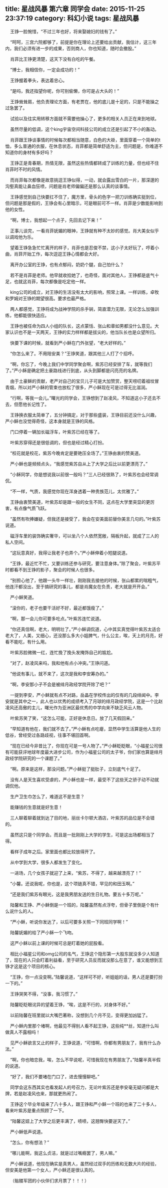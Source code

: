 title: 星战风暴 第六章 同学会
date: 2015-11-25 23:37:19
category: 科幻小说
tags: 星战风暴
---
&nbsp;&nbsp;&nbsp;&nbsp;王铮一脸惋惜，“不过三年也好，将来娶媳妇的钱有了。”

&nbsp;&nbsp;&nbsp;&nbsp;“呵呵，三宫六院都够了，前提是你在理论上还要给出贡献，我估计，这三年内，我们必须有进一步的成果，否则商人，你也知道，随时会撤股。”

&nbsp;&nbsp;&nbsp;&nbsp;肖菲比王铮更清楚，这天下没有白吃的午餐。

&nbsp;&nbsp;&nbsp;&nbsp;“博士，我相信你，一定会成功的！”

&nbsp;&nbsp;&nbsp;&nbsp;王铮握着拳头，表达着忠心。

&nbsp;&nbsp;&nbsp;&nbsp;“是吗，我还指望你呢，你可别偷懒，你可是占大头的！”

&nbsp;&nbsp;&nbsp;&nbsp;王铮耸耸肩，他负责理论方面，有老贾在，他的底儿是十足的，只是不能操之过急罢了。

&nbsp;&nbsp;&nbsp;&nbsp;试验以及往实用转移方面就不需要他操心了，更多的相关人员正在来到地球。

&nbsp;&nbsp;&nbsp;&nbsp;虽然尽量的低调，这个king宇宙空间科技公司的成立还是引起了不小的轰动。

&nbsp;&nbsp;&nbsp;&nbsp;肖菲跟王铮谈事情的时候每次都相当随意，白色的大褂，里面穿着一个简单的t恤，多么普通的衣服，在休息状态，肖菲都是简单舒适为主，但问题是，你难道不知道你的身材有多好吗？

&nbsp;&nbsp;&nbsp;&nbsp;王铮正是青春期，热情无限，虽然这些热情都转成了训练的力量，但也经不住肖菲时不时的风情。

&nbsp;&nbsp;&nbsp;&nbsp;而肖菲每次都像是故意挑逗王铮似得，一动，就会露出雪白的一片，那深邃的沟壑真能让鼻血狂喷，问题是肖老师偏偏还是那么认真的谈事情。

&nbsp;&nbsp;&nbsp;&nbsp;王铮感觉到自己快要扛不住了，魔方里，骨头的色字一把刀训练确实挺到位，但问题是那是假的，王铮会有心里暗示，可是眼前可不一样。肖菲是少数能影响到他的女性。

&nbsp;&nbsp;&nbsp;&nbsp;“啊，博士，我想起一个点子，先回去记下来！”

&nbsp;&nbsp;&nbsp;&nbsp;正事儿谈完，一看肖菲妩媚的眼神，王铮就有种不太妙的感觉。肖大美女似乎以调戏他为乐。

&nbsp;&nbsp;&nbsp;&nbsp;望着王铮急急忙忙离开的样子，肖菲也是忍俊不禁，这小子太好玩了，哼着小曲，肖菲开始工作，每次逗逗王铮心情都会大好。

&nbsp;&nbsp;&nbsp;&nbsp;离开办公室的王铮，也有点郁闷，奶奶个腿，自己怕什么？

&nbsp;&nbsp;&nbsp;&nbsp;若不是肖菲是老师。他早就收拾她了，也奇怪，面对其他人，王铮都是底气十足，也就这肖菲，每次都像是吃定他一样。

&nbsp;&nbsp;&nbsp;&nbsp;king公司的成立，对王铮的生活没有太大的影响，照常上课。一样训练，卓牧和罗姆对王铮的期望很高。要求也最严格。

&nbsp;&nbsp;&nbsp;&nbsp;两人都感觉，王铮将成为战神学院的杀手锏，简直潜力无限，无论怎么加强训练，他都能很快适应。

&nbsp;&nbsp;&nbsp;&nbsp;王铮也被任命为四人小组的队长，这点蒙恬、张山和章如男都没什么意见。大家认识也不是一天两天，王铮的实力样样都是拔尖的，他当队长也是众望所归。

&nbsp;&nbsp;&nbsp;&nbsp;快要下课的时候，就看到严小稣在门外张望，“老大好样的。”

&nbsp;&nbsp;&nbsp;&nbsp;“你怎么来了。不用陪安美？”王铮笑道，跟其他三人打了个招呼。

&nbsp;&nbsp;&nbsp;&nbsp;“啊，你忘了，今晚上我们中学同学聚会啊，紫苏已经安排了车，就等我们了。”严小稣是确定把土豪路线进行到底，从头到脚都是闪亮亮的名牌。

&nbsp;&nbsp;&nbsp;&nbsp;由于土豪稣的贡献，老严对自己的宝贝儿子可是大加赞赏，整天唠叨着祖坟冒青烟，所以对严小稣的管束也放松了很多，严小稣现在可是过得无比滋润。

&nbsp;&nbsp;&nbsp;&nbsp;“行啊，等我一会儿。”曙光的同学会，王铮想到了赵凌风，不知道这小子还去不去，但愿他长记性了。

&nbsp;&nbsp;&nbsp;&nbsp;王铮换衣服太简单了，五分钟搞定，对于那些盛装，王铮目前还没什么兴趣，严小稣也没觉得奇怪，这本身就是王铮的风格。

&nbsp;&nbsp;&nbsp;&nbsp;门口停着一辆加长磁浮车，叶紫苏已经在等了。

&nbsp;&nbsp;&nbsp;&nbsp;叶紫苏穿得还是很低调的，但也是经过精心打扮。

&nbsp;&nbsp;&nbsp;&nbsp;“校花就是校花，紫苏今晚肯定是要艳压全场了。”王铮由衷的赞美道。

&nbsp;&nbsp;&nbsp;&nbsp;严小稣也是频频点头，“我感觉紫苏自从上了大学之后比以前更漂亮了。”

&nbsp;&nbsp;&nbsp;&nbsp;“小稣同学，你是想说我以前很一般吗？”三人已经很熟了，叶紫苏也会经常调侃。

&nbsp;&nbsp;&nbsp;&nbsp;“不一样，气质，我感觉你现在浑身透着一种贵族范儿，太优雅了。”

&nbsp;&nbsp;&nbsp;&nbsp;王铮由衷赞美道，叶紫苏却是跟一般的女生不同，这点在大学里突显的更厉害，有点像气质飞跃。

&nbsp;&nbsp;&nbsp;&nbsp;“虽然有吹捧嫌疑，但我还是接受了，我会在安美面前替你美言几句的。”叶紫苏说道。

&nbsp;&nbsp;&nbsp;&nbsp;磁浮车里的装饰确实奢华，可以坐八个人依然宽敞，隔板升起，就成了三人的私人空间。

&nbsp;&nbsp;&nbsp;&nbsp;“这玩意真好，我得让我老子也弄个。”严小稣伸着小短腿说道。

&nbsp;&nbsp;&nbsp;&nbsp;“王铮，最近忙不忙，又要训练还参与研究，要注意身体。”除了聚会，叶紫苏平时都看不到王铮的影子，聚会的时候人也很多。

&nbsp;&nbsp;&nbsp;&nbsp;“别担心他了，他跟一头牛一样壮，刚刚我去接他的时候，张山都累的喘粗气，他连汗都没出，至于搞研究的事儿，都是肖魔女在负责，老大就是开开会。”

&nbsp;&nbsp;&nbsp;&nbsp;严小稣笑道。

&nbsp;&nbsp;&nbsp;&nbsp;“滚你的，老子也要干活好不好，最近都饿瘦了。”

&nbsp;&nbsp;&nbsp;&nbsp;“啊，那一会儿你可要多吃点。”叶紫苏连忙说道。

&nbsp;&nbsp;&nbsp;&nbsp;“你还真信啊，老大，明明壮了。”严小稣调侃道，心中其实真觉得叶紫苏太适合老大了，人美，又细心，还没那么多大小姐脾气，什么公主，唉，天上的月亮，好看不能吃，有什么用。

&nbsp;&nbsp;&nbsp;&nbsp;叶紫苏脸微微一红，连忙挽了挽头发掩饰自己的尴尬。

&nbsp;&nbsp;&nbsp;&nbsp;“对了，赵凌风来吗，我和他有点小冲突。”王铮问道。

&nbsp;&nbsp;&nbsp;&nbsp;“他说有事儿，就不来了，这次是我和李安筹办的。”

&nbsp;&nbsp;&nbsp;&nbsp;“啊，李安那小子不会是被绯月政经学院开除了吧？”

&nbsp;&nbsp;&nbsp;&nbsp;一提到李安，严小稣就有点不对路，岳晶在学校传出的仅有的几段绯闻中。李安就是其中之一，此人也以优秀的成绩考入了月球的绯月政经学院，这是一个比赵凌风还高傲的主儿，曙光作为亚洲区最优秀的中学向来不缺乏风云人物。

&nbsp;&nbsp;&nbsp;&nbsp;叶紫苏笑了笑，“这怎么可能，正好是休息日。放了几天假回来。”

&nbsp;&nbsp;&nbsp;&nbsp;“早知道有他在，我们就不去了。”严小稣有点吃瘪，显然中学生活算是他人生的低谷，曾经受过各路歧视，往事不堪回首啊。

&nbsp;&nbsp;&nbsp;&nbsp;“现在已经今非昔比了，你现在可是一号人物了。”严小稣眨眨眼，“小福星公司很有可能获评地球年度最大进步公司，作为小福星公司的太子爷，你们家也算是绯月政经学院研究的一个课题了。”

&nbsp;&nbsp;&nbsp;&nbsp;“啊。原来是这样，那没问题。”严小稣挺了挺肚子，立刻底气十足了。

&nbsp;&nbsp;&nbsp;&nbsp;没有人是天生喜欢受虐的，严小稣也是一样，最受不了这些天之骄子动不动就调侃他。

&nbsp;&nbsp;&nbsp;&nbsp;生产卫生巾怎么了，难道这不是生意？

&nbsp;&nbsp;&nbsp;&nbsp;能赚钱的生意就是好生意！

&nbsp;&nbsp;&nbsp;&nbsp;三人聊着聊着就到达了目的地，丽丝卡尔顿大酒店，叶紫苏的品位是不会错的。

&nbsp;&nbsp;&nbsp;&nbsp;虽然这只是个同学会。而且是一批刚刚上大学的学生，可是这出场都相当了得。

&nbsp;&nbsp;&nbsp;&nbsp;看样子成年之后。家里面也都比较放得开了。

&nbsp;&nbsp;&nbsp;&nbsp;从中学到大学，很多人都发生了变化。

&nbsp;&nbsp;&nbsp;&nbsp;一进场，几个女孩子就迎了上来，“紫苏，不得了，越来越漂亮了！”

&nbsp;&nbsp;&nbsp;&nbsp;“小馨。还说我呢，你也是，这个项链真不错，罕见的和田玉啊。”

&nbsp;&nbsp;&nbsp;&nbsp;“还是我们紫苏有眼光，这是我男朋友送的生日礼物。要五十多万呢。”

&nbsp;&nbsp;&nbsp;&nbsp;陆馨和王铮、严小稣倒是一个班的，陆馨虽然有点浮夸，但骨子里倒是个有什么说什么的人。

&nbsp;&nbsp;&nbsp;&nbsp;“严小稣，听说你发达了，以后可要多关照一下同班同学啊！”

&nbsp;&nbsp;&nbsp;&nbsp;陆馨妩媚的给了严小稣一个飞吻。

&nbsp;&nbsp;&nbsp;&nbsp;这严小稣以前上课的时候可总是盯着她的屁股看。

&nbsp;&nbsp;&nbsp;&nbsp;相比小福星公司和omg公司的名气，王铮这个隐形第一大股东就没多少人知道了，现在的人只会盯着利益看，至于研究人员反而就没那么在意了，谁又能想到王铮才这是这个项目的核心。

&nbsp;&nbsp;&nbsp;&nbsp;“王铮，你一点没变啊。”陆馨说道，“这样可不好，听姐姐的话，男人还是要打扮一下的。”

&nbsp;&nbsp;&nbsp;&nbsp;王铮哭笑不得，“没事，我习惯了。”

&nbsp;&nbsp;&nbsp;&nbsp;陆馨眨眨眼诧异的望着王铮，“唉，这是不行的，对身体不好。”

&nbsp;&nbsp;&nbsp;&nbsp;以前陆馨在班里就以大嘴巴著称，没想到几个月不见，变得更加凶猛了。

&nbsp;&nbsp;&nbsp;&nbsp;严小稣内里那个堵啊，他最见不得别人看不起王铮，这些纯**丝，知道什么叫做真人不露相吗！

&nbsp;&nbsp;&nbsp;&nbsp;见严小稣欲言又止的样子，王铮说道，“可惜啊，你都有男朋友了，我有什么办法。”

&nbsp;&nbsp;&nbsp;&nbsp;“啊，你也暗恋我，唉，怎么不早说呢，可惜我现在有男朋友了。”陆馨半真半假的说道。

&nbsp;&nbsp;&nbsp;&nbsp;“好了，我们不要堵在门口了，进去慢慢聊吧。”

&nbsp;&nbsp;&nbsp;&nbsp;同学会这东西其实也看发起人的号召力，无论叶紫苏还是李安毫无疑问都是大牌，若是赵凌风也来，那就更热闹了。

&nbsp;&nbsp;&nbsp;&nbsp;王铮这个毕业年级来了八十多人，跟王铮和严小稣一个班的也来了二十多人，看来叶紫苏是重点照顾了一下。

&nbsp;&nbsp;&nbsp;&nbsp;“陆馨这妞上了大学之后更丰满了，啧啧，这翘臀快要逆天了。”

&nbsp;&nbsp;&nbsp;&nbsp;严小稣低声说道。

&nbsp;&nbsp;&nbsp;&nbsp;“怎么，你有想法？”

&nbsp;&nbsp;&nbsp;&nbsp;“哪儿能啊，我这么贞洁，就是过过嘴瘾罢了，男人嘛。”

&nbsp;&nbsp;&nbsp;&nbsp;严小稣说道，他现在确实是真男人，虽然经过双手的历练和无数大片的经验，但安美是他第一个女人，严小稣还是很认真的。

&nbsp;&nbsp;&nbsp;&nbsp;（骷髅军团的小伙伴们求月票了！！！）